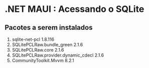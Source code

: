 # .NET MAUI :  Acessando o SQLite

## Pacotes a serem instalados

1. sqlite-net-pcl 			1.8.116
2. SQLitePCLRaw.bundle_green		2.1.6
3. SQLitePCLRaw.core			2.1.6
4. SQLitePCLRaw.provider.dynamic_cdecl	2.1.6
5. CommunityToolkit.Mvvm		8.2.1